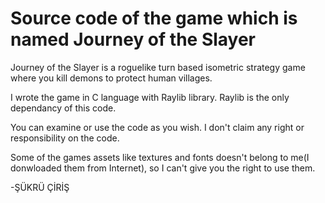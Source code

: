 # Source code of the game which is named Journey of the Slayer
Journey of the Slayer is a roguelike turn based isometric strategy game where you kill demons to protect human villages.

I wrote the game in C language with Raylib library. Raylib is the only dependancy of this code. 

You can examine or use the code as you wish. I don't claim any right or responsibility on the code.

Some of the games assets like textures and fonts doesn't belong to me(I donwloaded them from Internet), so I can't give you the right to use them.

-ŞÜKRÜ ÇİRİŞ
